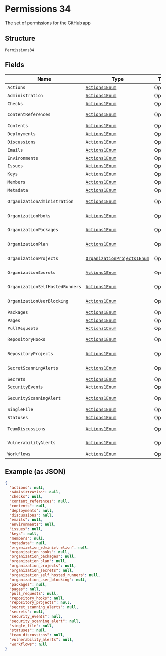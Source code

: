 
# Permissions 34

The set of permissions for the GitHub app

## Structure

`Permissions34`

## Fields

| Name | Type | Tags | Description | Getter | Setter |
|  --- | --- | --- | --- | --- | --- |
| `Actions` | [`Actions1Enum`](../../doc/models/actions-1-enum.md) | Optional | - | Actions1Enum getActions() | setActions(Actions1Enum actions) |
| `Administration` | [`Actions1Enum`](../../doc/models/actions-1-enum.md) | Optional | - | Actions1Enum getAdministration() | setAdministration(Actions1Enum administration) |
| `Checks` | [`Actions1Enum`](../../doc/models/actions-1-enum.md) | Optional | - | Actions1Enum getChecks() | setChecks(Actions1Enum checks) |
| `ContentReferences` | [`Actions1Enum`](../../doc/models/actions-1-enum.md) | Optional | - | Actions1Enum getContentReferences() | setContentReferences(Actions1Enum contentReferences) |
| `Contents` | [`Actions1Enum`](../../doc/models/actions-1-enum.md) | Optional | - | Actions1Enum getContents() | setContents(Actions1Enum contents) |
| `Deployments` | [`Actions1Enum`](../../doc/models/actions-1-enum.md) | Optional | - | Actions1Enum getDeployments() | setDeployments(Actions1Enum deployments) |
| `Discussions` | [`Actions1Enum`](../../doc/models/actions-1-enum.md) | Optional | - | Actions1Enum getDiscussions() | setDiscussions(Actions1Enum discussions) |
| `Emails` | [`Actions1Enum`](../../doc/models/actions-1-enum.md) | Optional | - | Actions1Enum getEmails() | setEmails(Actions1Enum emails) |
| `Environments` | [`Actions1Enum`](../../doc/models/actions-1-enum.md) | Optional | - | Actions1Enum getEnvironments() | setEnvironments(Actions1Enum environments) |
| `Issues` | [`Actions1Enum`](../../doc/models/actions-1-enum.md) | Optional | - | Actions1Enum getIssues() | setIssues(Actions1Enum issues) |
| `Keys` | [`Actions1Enum`](../../doc/models/actions-1-enum.md) | Optional | - | Actions1Enum getKeys() | setKeys(Actions1Enum keys) |
| `Members` | [`Actions1Enum`](../../doc/models/actions-1-enum.md) | Optional | - | Actions1Enum getMembers() | setMembers(Actions1Enum members) |
| `Metadata` | [`Actions1Enum`](../../doc/models/actions-1-enum.md) | Optional | - | Actions1Enum getMetadata() | setMetadata(Actions1Enum metadata) |
| `OrganizationAdministration` | [`Actions1Enum`](../../doc/models/actions-1-enum.md) | Optional | - | Actions1Enum getOrganizationAdministration() | setOrganizationAdministration(Actions1Enum organizationAdministration) |
| `OrganizationHooks` | [`Actions1Enum`](../../doc/models/actions-1-enum.md) | Optional | - | Actions1Enum getOrganizationHooks() | setOrganizationHooks(Actions1Enum organizationHooks) |
| `OrganizationPackages` | [`Actions1Enum`](../../doc/models/actions-1-enum.md) | Optional | - | Actions1Enum getOrganizationPackages() | setOrganizationPackages(Actions1Enum organizationPackages) |
| `OrganizationPlan` | [`Actions1Enum`](../../doc/models/actions-1-enum.md) | Optional | - | Actions1Enum getOrganizationPlan() | setOrganizationPlan(Actions1Enum organizationPlan) |
| `OrganizationProjects` | [`OrganizationProjects1Enum`](../../doc/models/organization-projects-1-enum.md) | Optional | - | OrganizationProjects1Enum getOrganizationProjects() | setOrganizationProjects(OrganizationProjects1Enum organizationProjects) |
| `OrganizationSecrets` | [`Actions1Enum`](../../doc/models/actions-1-enum.md) | Optional | - | Actions1Enum getOrganizationSecrets() | setOrganizationSecrets(Actions1Enum organizationSecrets) |
| `OrganizationSelfHostedRunners` | [`Actions1Enum`](../../doc/models/actions-1-enum.md) | Optional | - | Actions1Enum getOrganizationSelfHostedRunners() | setOrganizationSelfHostedRunners(Actions1Enum organizationSelfHostedRunners) |
| `OrganizationUserBlocking` | [`Actions1Enum`](../../doc/models/actions-1-enum.md) | Optional | - | Actions1Enum getOrganizationUserBlocking() | setOrganizationUserBlocking(Actions1Enum organizationUserBlocking) |
| `Packages` | [`Actions1Enum`](../../doc/models/actions-1-enum.md) | Optional | - | Actions1Enum getPackages() | setPackages(Actions1Enum packages) |
| `Pages` | [`Actions1Enum`](../../doc/models/actions-1-enum.md) | Optional | - | Actions1Enum getPages() | setPages(Actions1Enum pages) |
| `PullRequests` | [`Actions1Enum`](../../doc/models/actions-1-enum.md) | Optional | - | Actions1Enum getPullRequests() | setPullRequests(Actions1Enum pullRequests) |
| `RepositoryHooks` | [`Actions1Enum`](../../doc/models/actions-1-enum.md) | Optional | - | Actions1Enum getRepositoryHooks() | setRepositoryHooks(Actions1Enum repositoryHooks) |
| `RepositoryProjects` | [`Actions1Enum`](../../doc/models/actions-1-enum.md) | Optional | - | Actions1Enum getRepositoryProjects() | setRepositoryProjects(Actions1Enum repositoryProjects) |
| `SecretScanningAlerts` | [`Actions1Enum`](../../doc/models/actions-1-enum.md) | Optional | - | Actions1Enum getSecretScanningAlerts() | setSecretScanningAlerts(Actions1Enum secretScanningAlerts) |
| `Secrets` | [`Actions1Enum`](../../doc/models/actions-1-enum.md) | Optional | - | Actions1Enum getSecrets() | setSecrets(Actions1Enum secrets) |
| `SecurityEvents` | [`Actions1Enum`](../../doc/models/actions-1-enum.md) | Optional | - | Actions1Enum getSecurityEvents() | setSecurityEvents(Actions1Enum securityEvents) |
| `SecurityScanningAlert` | [`Actions1Enum`](../../doc/models/actions-1-enum.md) | Optional | - | Actions1Enum getSecurityScanningAlert() | setSecurityScanningAlert(Actions1Enum securityScanningAlert) |
| `SingleFile` | [`Actions1Enum`](../../doc/models/actions-1-enum.md) | Optional | - | Actions1Enum getSingleFile() | setSingleFile(Actions1Enum singleFile) |
| `Statuses` | [`Actions1Enum`](../../doc/models/actions-1-enum.md) | Optional | - | Actions1Enum getStatuses() | setStatuses(Actions1Enum statuses) |
| `TeamDiscussions` | [`Actions1Enum`](../../doc/models/actions-1-enum.md) | Optional | - | Actions1Enum getTeamDiscussions() | setTeamDiscussions(Actions1Enum teamDiscussions) |
| `VulnerabilityAlerts` | [`Actions1Enum`](../../doc/models/actions-1-enum.md) | Optional | - | Actions1Enum getVulnerabilityAlerts() | setVulnerabilityAlerts(Actions1Enum vulnerabilityAlerts) |
| `Workflows` | [`Actions1Enum`](../../doc/models/actions-1-enum.md) | Optional | - | Actions1Enum getWorkflows() | setWorkflows(Actions1Enum workflows) |

## Example (as JSON)

```json
{
  "actions": null,
  "administration": null,
  "checks": null,
  "content_references": null,
  "contents": null,
  "deployments": null,
  "discussions": null,
  "emails": null,
  "environments": null,
  "issues": null,
  "keys": null,
  "members": null,
  "metadata": null,
  "organization_administration": null,
  "organization_hooks": null,
  "organization_packages": null,
  "organization_plan": null,
  "organization_projects": null,
  "organization_secrets": null,
  "organization_self_hosted_runners": null,
  "organization_user_blocking": null,
  "packages": null,
  "pages": null,
  "pull_requests": null,
  "repository_hooks": null,
  "repository_projects": null,
  "secret_scanning_alerts": null,
  "secrets": null,
  "security_events": null,
  "security_scanning_alert": null,
  "single_file": null,
  "statuses": null,
  "team_discussions": null,
  "vulnerability_alerts": null,
  "workflows": null
}
```

